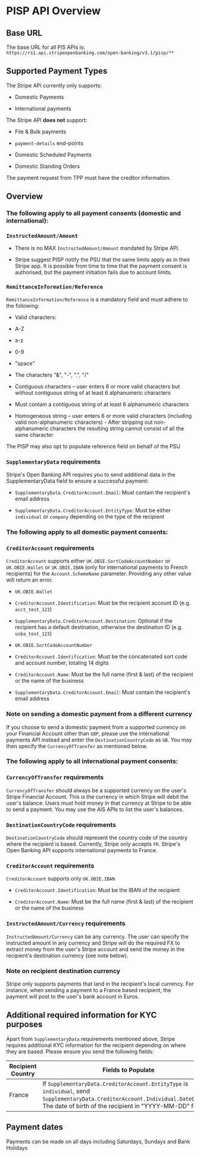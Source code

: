 # PISP API Overview

  

## Base URL

The base URL for all PIS APIs is: `https://rs1.api.stripeopenbanking.com/open-banking/v3.1/pisp/**`

  

## Supported Payment Types

The Stripe API currently only supports:

- Domestic Payments

- International payments

  

The Stripe API __does not__ support:

- File & Bulk payments

-  `payment-details` end-points

- Domestic Scheduled Payments

- Domestic Standing Orders

  

The payment request from TPP must have the creditor information.

## Overview

  

### The following apply to **all payment consents (domestic and international):**

  

### `InstructedAmount/Amount`

- There is no MAX `InstructedAmount/Amount` mandated by Stripe API.

- Stripe suggest PISP notify the PSU that the same limits apply as in their Stripe app. It is possible from time to time that the payment consent is authorised, but the payment initiation fails due to account limits.

  

### `RemittanceInformation/Reference`

`RemittanceInformation/Reference` is a mandatory field and must adhere to the following:

- Valid characters:

- A-Z

- a-z

- 0-9

- "space"

- The characters "&", "-", ".", "/"

  

- Contiguous characters – user enters 6 or more valid characters but without contiguous string of at least 6 alphanumeric characters

- Must contain a contiguous string of at least 6 alphanumeric characters

- Homogeneous string – user enters 6 or more valid characters (including valid non-alphanumeric characters) - After stripping out non-alphanumeric characters the resulting string cannot consist of all the same character

  

The PISP may also opt to populate reference field on behalf of the PSU

  

### `SupplementaryData` requirements

Stripe's Open Banking API requires you to send additional data in the SupplementaryData field to ensure a successful payment:

-  `SupplementaryData.CreditorAccount.Email`: Must contain the recipient's email address

-  `SupplementaryData.CreditorAccount.EntityType`: Must be either `individual` or `company` depending on the type of the recipient

### The following apply to **all domestic payment consents:**

### `CreditorAccount` requirements

`CreditorAccount` supports either `UK.OBIE.SortCodeAccountNumber` or `UK.OBIE.Wallet` or `UK.OBIE.IBAN` (only for international payments to French recipients) for the `Account.SchemeName` parameter. Providing any other value will return an error.

-  `UK.OBIE.Wallet`

-  `CreditorAccount.Identification`: Must be the recipient account ID (e.g. `acct_test_123`)

-  `SupplementaryData.CreditorAccount.Destination`: Optional if the recipient has a default destination, otherwise the destination ID (e.g. `usba_test_123`)

-  `UK.OBIE.SortCodeAccountNumber`

-  `CreditorAccount.Identification`: Must be the concatenated sort code and account number, totaling 14 digits

-  `CreditorAccount.Name`: Must be the full name (first & last) of the recipient or the name of the business

-  `SupplementaryData.CreditorAccount.Email`: Must contain the recipient's email address

  ### Note on sending a domestic payment from a different currency

If you choose to send a domestic payment from a supported currency on your Financial Account other than `GBP`, please use the international payments API instead and enter the `DestinationCountryCode` as `GB`. You may then specify the `CurrencyOfTransfer` as mentioned below. 

### The following apply to **all international payment consents:**

  

### `CurrencyOfTransfer` requirements

`CurrencyOfTransfer` should always be a supported currency on the user's Stripe Financial Account. This is the currency in which Stripe will debit the user's balance. Users must hold money in that currency at Stripe to be able to send a payment. You may use the AIS APIs to list the user's balances.

 

### `DestinationCountryCode` requirements

`DestinationCountryCode` should represent the country code of the country where the recipient is based. Currently, Stripe only accepts `FR`. Stripe's Open Banking API supports international payments to France.

  

### `CreditorAccount` requirements

  

`CreditorAccount` supports only `UK.OBIE.IBAN`

-  `CreditorAccount.Identification`: Must be the IBAN of the recipient

-  `CreditorAccount.Name`: Must be the full name (first & last) of the recipient or the name of the business

### `InstructedAmount/Currency` requirements

`InstructedAmount/Currency` can be any currency. The user can specify the instructed amount in any currency and Stripe will do the required FX to extract money from the user's Stripe account and send the money in the recipient's destination currency (see note below).

  

### Note on recipient destination currency

Stripe only supports payments that land in the recipient's local currency. For instance, when sending a payment to a France based recipient, the payment will post to the user's bank account in Euros.

## Additional required information for KYC purposes

Apart from `SupplementaryData` requirements mentioned above, Stripe requires additional KYC information for the recipient depending on where they are based. Please ensure you send the following fields:

|Recipient Country  |Fields to Populate  |
|--|--|
|France  |If `SupplementaryData.CreditorAccount.EntityType` is `individual`, send  `SupplementaryData.CreditorAccount.Individual.DateOfBirth`: The date of birth of the recipient in "YYYY-MM-DD" format |


## Payment dates

Payments can be made on all days including Saturdays, Sundays and Bank Holidays